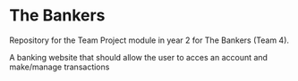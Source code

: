 # The Bankers
Repository for the Team Project module in year 2 for The Bankers (Team 4).

A banking website that should allow the user to acces an account and make/manage transactions
